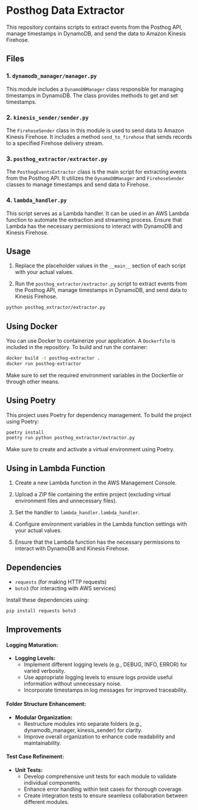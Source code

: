 # Posthog Data Extractor

This repository contains scripts to extract events from the Posthog API, manage timestamps in DynamoDB, and send the data to Amazon Kinesis Firehose.

## Files

### 1. `dynamodb_manager/manager.py`

This module includes a `DynamoDBManager` class responsible for managing timestamps in DynamoDB. The class provides methods to get and set timestamps.

### 2. `kinesis_sender/sender.py`

The `FirehoseSender` class in this module is used to send data to Amazon Kinesis Firehose. It includes a method `send_to_firehose` that sends records to a specified Firehose delivery stream.

### 3. `posthog_extractor/extractor.py`

The `PosthogEventsExtractor` class is the main script for extracting events from the Posthog API. It utilizes the `DynamoDBManager` and `FirehoseSender` classes to manage timestamps and send data to Firehose.

### 4. `lambda_handler.py`

This script serves as a Lambda handler. It can be used in an AWS Lambda function to automate the extraction and streaming process. Ensure that Lambda has the necessary permissions to interact with DynamoDB and Kinesis Firehose.

## Usage

1. Replace the placeholder values in the `__main__` section of each script with your actual values.

2. Run the `posthog_extractor/extractor.py` script to extract events from the Posthog API, manage timestamps in DynamoDB, and send data to Kinesis Firehose.

```bash
python posthog_extractor/extractor.py
```

## Using Docker

You can use Docker to containerize your application. A `Dockerfile` is included in the repository. To build and run the container:

```bash
docker build -t posthog-extractor .
docker run posthog-extractor
```

Make sure to set the required environment variables in the Dockerfile or through other means.

## Using Poetry

This project uses Poetry for dependency management. To build the project using Poetry:

```bash
poetry install
poetry run python posthog_extractor/extractor.py
```

Make sure to create and activate a virtual environment using Poetry.

## Using in Lambda Function

1. Create a new Lambda function in the AWS Management Console.

2. Upload a ZIP file containing the entire project (excluding virtual environment files and unnecessary files).

3. Set the handler to `lambda_handler.lambda_handler`.

4. Configure environment variables in the Lambda function settings with your actual values.

5. Ensure that the Lambda function has the necessary permissions to interact with DynamoDB and Kinesis Firehose.

## Dependencies

- `requests` (for making HTTP requests)
- `boto3` (for interacting with AWS services)

Install these dependencies using:

```bash
pip install requests boto3
```

## Improvements

#### Logging Maturation:
- **Logging Levels:**
  - Implement different logging levels (e.g., DEBUG, INFO, ERROR) for varied verbosity.
  - Use appropriate logging levels to ensure logs provide useful information without unnecessary noise.
  - Incorporate timestamps in log messages for improved traceability.

#### Folder Structure Enhancement:
- **Modular Organization:**
  - Restructure modules into separate folders (e.g., dynamodb_manager, kinesis_sender) for clarity.
  - Improve overall organization to enhance code readability and maintainability.

#### Test Case Refinement:
- **Unit Tests:**
  - Develop comprehensive unit tests for each module to validate individual components.
  - Enhance error handling within test cases for thorough coverage.
  - Create integration tests to ensure seamless collaboration between different modules.
